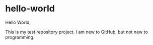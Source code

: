# hello-world

Hello World,

This is my test repository project.
I am new to GitHub, but not new to programming.

